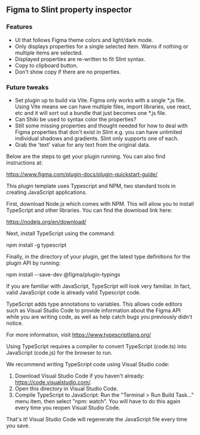 <!-- Copyright © SixtyFPS GmbH <info@slint.dev> ; SPDX-License-Identifier: GPL-3.0-only OR LicenseRef-Slint-Royalty-free-2.0 OR LicenseRef-Slint-Software-3.0 -->

## Figma to Slint property inspector

### Features
- UI that follows Figma theme colors and light/dark mode.
- Only displays properties for a single selected item. Warns if nothing or multiple items are selected.
- Displayed properties are re-written to fit Slint syntax.
- Copy to clipboard button.
- Don't show copy if there are no properties.

### Future tweaks
- Set plugin up to build via Vite. Figma only works with a single *.js file. Using Vite means we 
can have multiple files, import libraries, use react, etc and it will sort out a bundle that just becomes one *.js file.
- Can Shiki be used to syntax color the properties?
- Still some missing properties and thought needed for how to deal with Figma properties that don't exist in Slint e.g. you can have unlimited individual shadows and gradients. Slint only supports one of each. 
- Grab the 'text' value for any text from the original data.


Below are the steps to get your plugin running. You can also find instructions at:

  https://www.figma.com/plugin-docs/plugin-quickstart-guide/

This plugin template uses Typescript and NPM, two standard tools in creating JavaScript applications.

First, download Node.js which comes with NPM. This will allow you to install TypeScript and other
libraries. You can find the download link here:

  https://nodejs.org/en/download/

Next, install TypeScript using the command:

  npm install -g typescript

Finally, in the directory of your plugin, get the latest type definitions for the plugin API by running:

  npm install --save-dev @figma/plugin-typings

If you are familiar with JavaScript, TypeScript will look very familiar. In fact, valid JavaScript code
is already valid Typescript code.

TypeScript adds type annotations to variables. This allows code editors such as Visual Studio Code
to provide information about the Figma API while you are writing code, as well as help catch bugs
you previously didn't notice.

For more information, visit https://www.typescriptlang.org/

Using TypeScript requires a compiler to convert TypeScript (code.ts) into JavaScript (code.js)
for the browser to run.

We recommend writing TypeScript code using Visual Studio code:

1. Download Visual Studio Code if you haven't already: https://code.visualstudio.com/.
2. Open this directory in Visual Studio Code.
3. Compile TypeScript to JavaScript: Run the "Terminal > Run Build Task..." menu item,
    then select "npm: watch". You will have to do this again every time
    you reopen Visual Studio Code.

That's it! Visual Studio Code will regenerate the JavaScript file every time you save.

